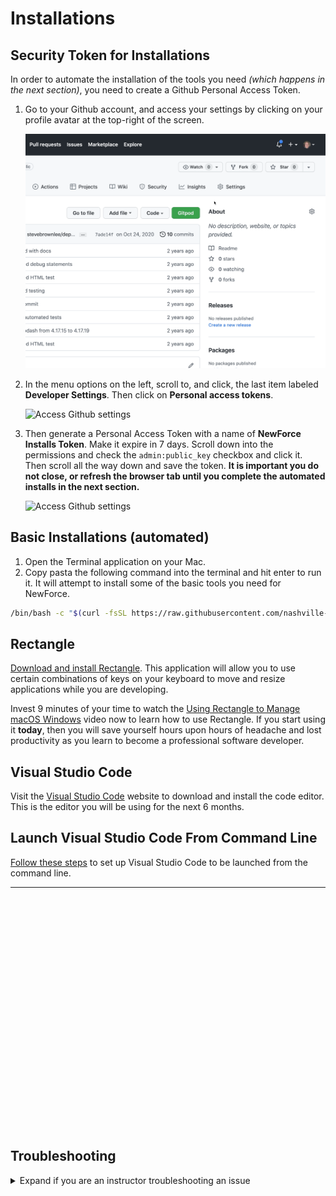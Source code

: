 # Installations

## Security Token for Installations

In order to automate the installation of the tools you need _(which happens in the next section)_, you need to create a Github Personal Access Token.

1. Go to your Github account, and access your settings by clicking on your profile avatar at the top-right of the screen.

    <img src="./images/github-token-access-settings.gif" alt="Access Github settings" width="600px" />

1. In the menu options on the left, scroll to, and click, the last item labeled **Developer Settings**. Then click on **Personal access tokens**.

    <img src="./images/github-token-developer-settings.gif" alt="Access Github settings" width="300px" />

1. Then generate a Personal Access Token with a name of **NewForce Installs Token**. Make it expire in 7 days. Scroll down into the permissions and check the `admin:public_key` checkbox and click it. Then scroll all the way down and save the token. **It is important you do not close, or refresh the browser tab until you complete the automated installs in the next section.**

    <img src="./images/github-token-creating-token.gif" alt="Access Github settings" width="600px" />

## Basic Installations (automated)

1. Open the Terminal application on your Mac.
1. Copy pasta the following command into the terminal and hit enter to run it. It will attempt to install some of the basic tools you need for NewForce.

```sh
/bin/bash -c "$(curl -fsSL https://raw.githubusercontent.com/nashville-software-school/client-side-mastery/master/book-0-installations/chapters/scripts/installs-all-mac-users.sh)"
```

## Rectangle

[Download and install Rectangle](https://www.rectangleapp.com/). This application will allow you to use certain combinations of keys on your keyboard to move and resize applications while you are developing.

Invest 9 minutes of your time to watch the [Using Rectangle to Manage macOS Windows](https://www.youtube.com/watch?v=tFeDyqZG4z4) video now to learn how to use Rectangle. If you start using it **today**, then you will save yourself hours upon hours of headache and lost productivity as you learn to become a professional software developer.

## Visual Studio Code

Visit the [Visual Studio Code](https://code.visualstudio.com/) website to download and install the code editor. This is the editor you will be using for the next 6 months.

## Launch Visual Studio Code From Command Line

[Follow these steps](https://code.visualstudio.com/docs/setup/mac) to set up Visual Studio Code to be launched from the command line.


---

<br/>
<br/>
<br/>
<br/>
<br/>
<br/>
<br/>
<br/>
<br/>
<br/>
<br/>
<br/>
<br/>
<br/>
<br/>
<br/>
<br/>
<br/>
<br/>
<br/>
<br/>
<br/>

## Troubleshooting

<details>
<summary>Expand if you are an instructor troubleshooting an issue</summary>
<h2>Visual Studio Code</h2>

Follow the [Troubleshooting Visual Studio Code](./TROUBLESHOOT_VSCODE.md) steps to resolve student issues


<h2>Homebrew Troubleshooting</h2>

After installing Homebrew, you may get the following warning:

`/opt/homebrew/bin is not in your PATH`

This may be fixed with this command:

```
export PATH=/opt/homebrew/bin:$PATH
```

After installing Homebrew, you may get the following warning:

```
/opt/homebrew/bin is not in your PATH
```

This may be fixed with this command:

```
export PATH=/opt/homebrew/bin:$PATH
```

<h2>Handling Permission Issues After Setup</h2>

Sometimes, a student has permission issues after installing and configuring Git. To ensure that this doesn't happen to you, watch the [Owning Your Git Config Directory](https://youtu.be/exva3J_jojc) video and follow the steps.
</details>